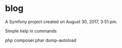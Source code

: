 blog
====

A Symfony project created on August 30, 2017, 3:51 pm.


Simple help in commands 

php composer.phar dump-autoload
